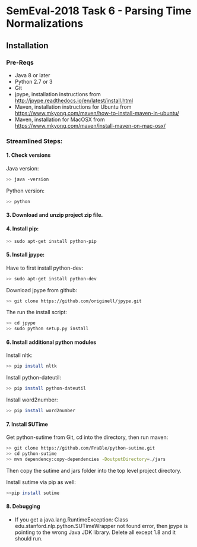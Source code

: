 # SemEval-2018 Task 6 - Parsing Time Normalizations

## Installation

### Pre-Reqs
- Java 8 or later
- Python 2.7 or 3
- Git
- jpype, installation instructions from <http://jpype.readthedocs.io/en/latest/install.html>
- Maven, installation instructions for Ubuntu from <https://www.mkyong.com/maven/how-to-install-maven-in-ubuntu/>
- Maven, installation for MacOSX from <https://www.mkyong.com/maven/install-maven-on-mac-osx/>


### Streamlined Steps:

#### 1. Check versions
Java version:
``` bash
>> java -version
```

Python version:
``` bash
>> python
```

#### 3. Download and unzip project zip file.

#### 4. Install pip:
``` bash
>> sudo apt-get install python-pip
```

#### 5. Install jpype:
Have to first install python-dev:
``` bash
>> sudo apt-get install python-dev
```

Download jpype from github:
``` bash
>> git clone https://github.com/originell/jpype.git
```

The run the install script:
``` bash
>> cd jpype
>> sudo python setup.py install
```

#### 6. Install additional python modules
Install nltk:
``` bash
>> pip install nltk
```

Install python-dateutil:
``` bash
>> pip install python-dateutil
```

Install word2number:
``` bash
>> pip install word2number
```

#### 7. Install SUTime
Get python-sutime from Git, cd into the directory, then run maven:
``` bash
>> git clone https://github.com/FraBle/python-sutime.git
>> cd python-sutime
>> mvn dependency:copy-dependencies -DoutputDirectory=./jars
```
Then copy the sutime and jars folder into the top level project directory.

Install sutime via pip as well:
``` bash
>>pip install sutime
```

#### 8. Debugging

* If you get a java.lang.RuntimeException: Class edu.stanford.nlp.python.SUTimeWrapper not found error, then jpype is
pointing to the wrong Java JDK library.  Delete all except 1.8 and it should run.

